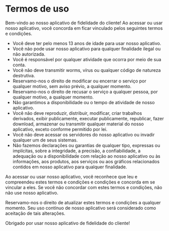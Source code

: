 # Termos de uso

Bem-vindo ao nosso aplicativo de fidelidade do cliente! Ao acessar ou usar nosso aplicativo, você concorda em ficar vinculado
pelos seguintes termos e condições.

 - Você deve ter pelo menos 13 anos de idade para usar nosso aplicativo.
 - Você não pode usar nosso aplicativo para qualquer finalidade ilegal ou não autorizada.
 - Você é responsável por qualquer atividade que ocorra por meio de sua conta.
 - Você não deve transmitir worms, vírus ou qualquer código de natureza destrutiva.
 - Reservamo-nos o direito de modificar ou encerrar o serviço por qualquer motivo, sem aviso prévio, a qualquer momento.
 - Reservamo-nos o direito de recusar o serviço a qualquer pessoa, por qualquer motivo, a qualquer momento.
 - Não garantimos a disponibilidade ou o tempo de atividade de nosso aplicativo.
 - Você não deve reproduzir, distribuir, modificar, criar trabalhos derivados, exibir publicamente, executar publicamente, republicar, fazer download, armazenar ou transmitir qualquer material do nosso aplicativo, exceto conforme permitido por lei.
 - Você não deve acessar os servidores do nosso aplicativo ou invadir qualquer um de seus sistemas.
 - Não fazemos declarações ou garantias de qualquer tipo, expressas ou implícitas, sobre a integridade, a precisão, a confiabilidade, a adequação ou a disponibilidade com relação ao nosso aplicativo ou às informações, aos produtos, aos serviços ou aos gráficos relacionados contidos em nosso aplicativo para qualquer finalidade.

Ao acessar ou usar nosso aplicativo, você reconhece que leu e compreendeu estes termos e condições e
condições e concorda em se vincular a eles. Se você não concordar com estes termos e condições, não
não use nosso aplicativo.

Reservamo-nos o direito de atualizar estes termos e condições a qualquer momento. Seu uso contínuo de nosso
aplicativo será considerado como aceitação de tais alterações.

Obrigado por usar nosso aplicativo de fidelidade do cliente!
